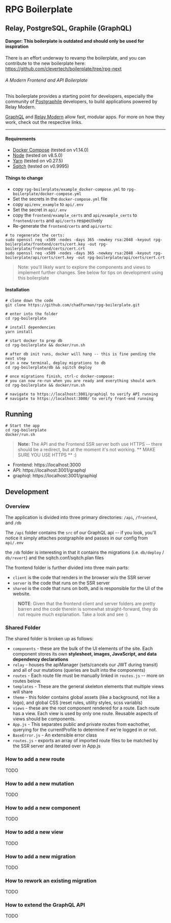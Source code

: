 # RPG Boilerplate
## Relay, PostgreSQL, Graphile (GraphQL)

#### Danger: This boilerplate is outdated and should only be used for inspiration
There is an effort underway to revamp the boilerplate, and you can contribute to the new boilerplate here: https://github.com/clevertech/boilerplate/tree/rpg-next

###### A Modern Frontend and API Boilerplate

This boilerplate provides a starting point for developers, especially the community of [Postgraphile](https://www.graphile.org/postgraphile) developers, to build applications powered by Relay Modern.

[GraphQL](http://graphql.org/) and [Relay Modern](https://facebook.github.io/relay/docs/relay-modern.html) 
allow fast, modular apps.  For more on how they work, check out the respective links.

-----
#### Requirements
* [Docker Compose](https://docs.docker.com/compose/) (tested on v1.14.0)
* [Node](https://nodejs.org) (tested on v8.5.0)
* [Yarn](https://yarnpkg.com) (tested on v0.27.5)
* [Sqitch](https://github.com/theory/sqitch) (tested on v0.9995)

#### Things to change
* copy `rpg-boilerplate/example_docker-compose.yml` to `rpg-boilerplate/docker-compose.yml`
* Set the secrets in the `docker-compose.yml` file
* copy `api/env_example` to `api/.env`
* Set the secret in `api/.env`
* copy the `frontend/example_certs` and `api/example_certs` to `frontend/certs` and `api/certs` respectively
* Re-generate the `frontend/certs` and `api/certs`:
```
# to regenerate the certs:
sudo openssl req -x509 -nodes -days 365 -newkey rsa:2048 -keyout rpg-boilerplate/frontend/certs/cert.key -out rpg-boilerplate/frontend/certs/cert.crt
sudo openssl req -x509 -nodes -days 365 -newkey rsa:2048 -keyout rpg-boilerplate/api/certs/cert.key -out rpg-boilerplate/api/certs/cert.crt
```

> Note: you'll likely want to explore the components and views to implement further changes.  See below for tips on development using this boilerplate

#### Installation
```
# clone down the code
git clone https://github.com/chadfurman/rpg-boilerplate.git

# enter into the folder
cd rpg-boilerplate

# install dependencies
yarn install

# start docker to prep db
cd rpg-boilerplate && docker/run.sh

# after db init runs, docker will hang -- this is fine pending the next step
# in a new terminal, deploy migrations to db
cd rpg-boilerplate/db && sqitch deploy

# once migrations finish, ctrl-c docker-compose:
# you can now re-run when you are ready and everything should work
cd rpg-boilerplate && docker/run.sh

# navigate to https://localhost:3001/graphiql to verify API running
# navigate to https://localhost:3000/ to verify front-end running

```

## Running
```
# Start the app
cd rpg-boilerplate
docker/run.sh
```

> **Note:** The API and the Frontend SSR server both use HTTPS -- there should be a redirect, but at the moment it's not working.
> ** MAKE SURE YOU USE HTTPS ** :)

* Frontend: https://localhost:3000
* API: https://localhost:3001/graphql
* graphiql: https://localhost:3001/graphiql


## Development
### Overview
The application is divided into three primary directories: `/api`, `/frontend`, and `/db`

The `/api` folder contains the `src` of our GraphQL api -- if you look, you'll notice it simply attaches postgraphile and passes in our config from `api/.env`

the `/db` folder is interesting in that it contains the migrations (i.e. `db/deploy` / `db/revert`) and the sqitch.conf/sqitch.plan files

The frontend folder is further divided into three main parts: 
* `client` is the code that renders in the browser w/o the SSR server
* `server` is the code that runs on the SSR server
* `shared` is the code that runs on both, and is responsible for the UI of the website.

> **NOTE**: Given that the frontend client and server folders are pretty barren and the code therein is somewhat straight-forward, they do not require much explanation.  Take a look and see :)

### Shared Folder
The shared folder is broken up as follows:
* `components` - these are the bulk of the UI elements of the site.  Each component stores its own **stylesheet, images, JavaScript, and data dependency declarations**
* `relay` - houses the apiManager (sets/cancels our JWT during transit) and all of our mutations (queries are built into the components)
* `routes` - Each route file must be manually linked in `routes.js` -- more on routes below.
* `templates` - These are the general skeleton elements that multiple views will share
* `theme` - this folder contains global assets (like a background, not like a logo), and global CSS (reset rules, utility styles, scss variabls)
* `views` - these are the root component rendered for a route.  Each route has a view.  Each view is used by only one route.  Reusable aspects of views should be components.
* `App.js` - This separates public and private routes from eachother, querying for the currentProfile to determine if we're logged in or not.
* `BaseError.js` - An extensible error class
* `routes.js` - exports an array of imported route files to be matched by the SSR server and iterated over in App.js

### How to add a new route
TODO

### How to add a new mutation
TODO

### How to add a new component
TODO

### How to add a new view
TODO

### How to add a new migration
TODO

### How to rework an existing migration
TODO

### How to extend the GraphQL API
TODO

```
